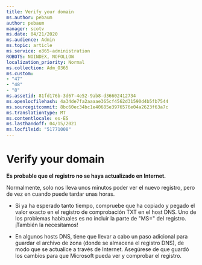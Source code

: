 ```yaml
---
title: Verify your domain
ms.author: pebaum
author: pebaum
manager: scotv
ms.date: 04/21/2020
ms.audience: Admin
ms.topic: article
ms.service: o365-administration
ROBOTS: NOINDEX, NOFOLLOW
localization_priority: Normal
ms.collection: Adm_O365
ms.custom:
- "47"
- "48"
- "8"
ms.assetid: 81fd176b-3d67-4e52-9ab8-d36602412734
ms.openlocfilehash: 4a34de7fa2aaaae365cf4562d31590d4b5fb7544
ms.sourcegitcommit: 8bc60ec34bc1e40685e3976576e04a2623f63a7c
ms.translationtype: MT
ms.contentlocale: es-ES
ms.lasthandoff: 04/15/2021
ms.locfileid: "51771008"
---
```

# <a name="verify-your-domain"></a>Verify your domain

 **Es probable que el registro no se haya actualizado en Internet.**
  
Normalmente, solo nos lleva unos minutos poder ver el nuevo registro, pero de vez en cuando puede tardar unas horas. 
  
- Si ya ha esperado tanto tiempo, compruebe que ha copiado y pegado el valor exacto en el registro de comprobación TXT en el host DNS. Uno de los problemas habituales es no incluir la parte de "MS=" del registro. ¡También la necesitamos!

- En algunos hosts DNS, tiene que llevar a cabo un paso adicional para guardar el archivo de zona (donde se almacena el registro DNS), de modo que se actualice a través de Internet. Asegúrese de que guardó los cambios para que Microsoft pueda ver y comprobar el registro.
